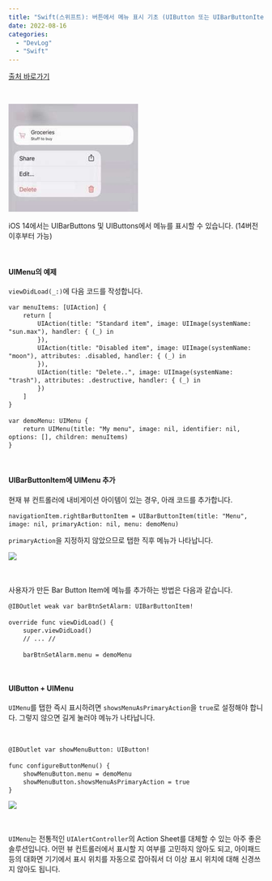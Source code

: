 ```yaml
---
title: "Swift(스위프트): 버튼에서 메뉴 표시 기초 (UIButton 또는 UIBarButtonItem에서 UIMenu를 표시하는 방법) - 스토리보드"
date: 2022-08-16
categories: 
  - "DevLog"
  - "Swift"
---
```


[출처 바로가기](https://nemecek.be/blog/85/how-to-show-uimenu-from-uibutton-or-uibarbuttonitem)

 

 ![](/assets/img/wp-content/uploads/2022/08/tjRqjl.jpeg)

iOS 14에서는 UIBarButtons 및 UIButtons에서 메뉴를 표시할 수 있습니다. (14버전 이후부터 가능)

 

#### **UIMenu의 예제**

`viewDidLoad(_:)`에 다음 코드를 작성합니다.

```
var menuItems: [UIAction] {
    return [
        UIAction(title: "Standard item", image: UIImage(systemName: "sun.max"), handler: { (_) in   
        }),
        UIAction(title: "Disabled item", image: UIImage(systemName: "moon"), attributes: .disabled, handler: { (_) in 
        }),
        UIAction(title: "Delete..", image: UIImage(systemName: "trash"), attributes: .destructive, handler: { (_) in  
        })
    ]
}

var demoMenu: UIMenu {
    return UIMenu(title: "My menu", image: nil, identifier: nil, options: [], children: menuItems)
}
```

 

#### **UIBarButtonItem에 UIMenu 추가**

현재 뷰 컨트롤러에 내비게이션 아이템이 있는 경우, 아래 코드를 추가합니다.

```
navigationItem.rightBarButtonItem = UIBarButtonItem(title: "Menu", image: nil, primaryAction: nil, menu: demoMenu)

```

`primaryAction`을 지정하지 않았으므로 탭한 직후 메뉴가 나타납니다.

![](https://media.giphy.com/media/ZP0XparzzeWCMtKUAA/giphy.gif)

 

사용자가 만든 Bar Button Item에 메뉴를 추가하는 방법은 다음과 같습니다.

```
@IBOutlet weak var barBtnSetAlarm: UIBarButtonItem!

override func viewDidLoad() {
    super.viewDidLoad()
    // ... //

    barBtnSetAlarm.menu = demoMenu
```

 

#### **UIButton + UIMenu**

`UIMenu`를 탭한 즉시 표시하려면 `showsMenuAsPrimaryAction`을 `true`로 설정해야 합니다. 그렇지 않으면 길게 눌러야 메뉴가 나타납니다.

 

```
@IBOutlet var showMenuButton: UIButton!

func configureButtonMenu() {
    showMenuButton.menu = demoMenu
    showMenuButton.showsMenuAsPrimaryAction = true
}
```

![](https://media.giphy.com/media/kekY3B1bfdPrPwJOeZ/giphy.gif)

 

`UIMenu`는 전통적인 `UIAlertController`의 Action Sheet를 대체할 수 있는 아주 좋은 솔루션입니다. 어떤 뷰 컨트롤러에서 표시할 지 여부를 고민하지 않아도 되고, 아이패드 등의 대화면 기기에서 표시 위치를 자동으로 잡아줘서 더 이상 표시 위치에 대해 신경쓰지 않아도 됩니다.

